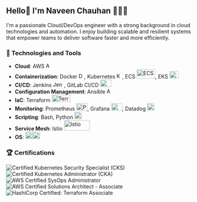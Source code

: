 ## Hello👋 I'm Naveen Chauhan 👨🏻‍💻

I'm a passionate Cloud/DevOps engineer with a strong background in cloud technologies and automation. I enjoy building scalable and resilient systems that empower teams to deliver software faster and more efficiently. 

### 🔧 Technologies and Tools

- **Cloud**: AWS <img src="https://www.vectorlogo.zone/logos/amazon_aws/amazon_aws-icon.svg" alt="AWS" width="15" height="15"/>
- **Containerization**: Docker <img src="https://www.vectorlogo.zone/logos/docker/docker-icon.svg" alt="Docker" width="15" height="15"/>, Kubernetes <img src="https://www.vectorlogo.zone/logos/kubernetes/kubernetes-icon.svg" alt="Kubernetes" width="15" height="15"/>, ECS <img src="https://www.vectorlogo.zone/logos/amazon_ecs/amazon_ecs-ar21.svg" alt="ECS" width="50" height="25"/>, EKS <img src="https://www.vectorlogo.zone/logos/amazon_eks/amazon_eks-icon.svg" alt="EKS" width="25" height="20"/>
- **CI/CD**: Jenkins <img src="https://www.vectorlogo.zone/logos/jenkins/jenkins-icon.svg" alt="Jenkins" width="30" height="15"/>, GitLab CI/CD <img src="https://www.vectorlogo.zone/logos/gitlab/gitlab-tile.svg" alt="Gitlab CI/CD" width="30" height="20"/>
- **Configuration Management**: Ansible <img src="https://www.vectorlogo.zone/logos/ansible/ansible-icon.svg" alt="Ansible" width="15" height="15"/>
- **IaC**: Terraform <img src="https://www.vectorlogo.zone/logos/terraformio/terraformio-ar21.svg"
alt="Terraform" width="50" height="20"/>
- **Monitoring**: Prometheus <img src="https://www.vectorlogo.zone/logos/prometheusio/prometheusio-icon.svg" alt="Prometheus" width="30" height="20"/>, Grafana <img src="https://www.vectorlogo.zone/logos/grafana/grafana-icon.svg" alt="Grafana" width="30" height="20"/>, Datadog <img src="https://www.vectorlogo.zone/logos/datadoghq/datadoghq-icon.svg" alt="Datadog" width="20" height="20"/>
- **Scripting**: Bash, Python <img src="https://www.vectorlogo.zone/logos/python/python-icon.svg" alt="Python" width="20" height="20"/>
- **Service Mesh**: Istio <img src="https://www.vectorlogo.zone/logos/istioio/istioio-ar21.svg" alt="Istio" width="70" height="28"/>
- **OS**: <img src="https://brandlogos.net/wp-content/uploads/2020/03/Linux-logo.png" alt="linux" title="linux" width="20" height="20"/><img src="https://www.vectorlogo.zone/logos/ubuntu/ubuntu-icon.svg" alt="ubuntu" title="ubuntu" width="20" height="20"/>  



### 🏆 Certifications
![Certified Kubernetes Security Specialist (CKS)](https://img.shields.io/badge/Certified%20Kubernetes%20Security%20Specialist-CKS-blue?style=for-the-badge&logo=kubernetes&logoColor=white)
![Certified Kubernetes Administrator (CKA)](https://img.shields.io/badge/Certified%20Kubernetes%20Administrator-CKA-blue?style=for-the-badge&logo=kubernetes&logoColor=white)
![AWS Certified SysOps Administrator](https://img.shields.io/badge/AWS%20Certified-SysOps%20Administrator-FF9900?style=for-the-badge)
![AWS Certified Solutions Architect - Associate](https://img.shields.io/badge/AWS%20Certified-Solutions%20Architect%20Associate-FF9900?style=for-the-badge&logo=amazonaws&logoColor=white)
![HashiCorp Certified: Terraform Associate](https://img.shields.io/badge/HashiCorp%20Certified-Terraform%20Associate-486C8D?style=for-the-badge)

